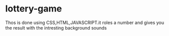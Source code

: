 # lottery-game
Thos is done using CSS,HTML,JAVASCRIPT.it roles a number and gives you the result with the intresting background sounds
